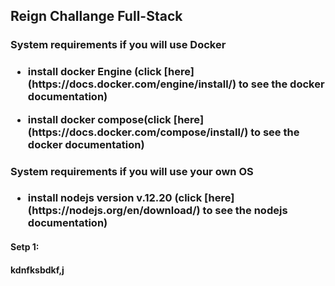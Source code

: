 <h2>Reign Challange Full-Stack</h2>

<h3>System requirements if you will use Docker<h3>
<ul>
<li><p>install docker Engine (click [here](https://docs.docker.com/engine/install/) to see the docker documentation)</p></li>
<li>install docker compose(click [here](https://docs.docker.com/compose/install/) to see the docker documentation)</li>
</ul>

<h3>System requirements if you will use your own OS<h3>
<ul>
<li>install nodejs version v.12.20 (click [here](https://nodejs.org/en/download/) to see the nodejs documentation)</li>
</ul>

<h4>Setp 1: <h4>
<p> kdnfksbdkf,j</p>
